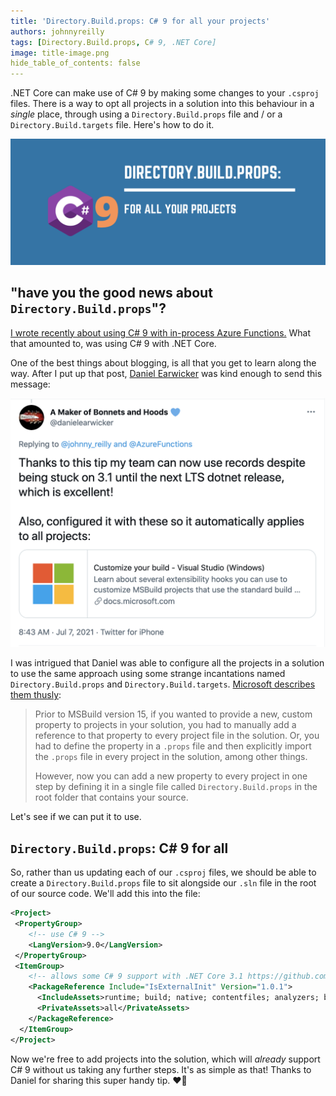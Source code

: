 ```yaml
---
title: 'Directory.Build.props: C# 9 for all your projects'
authors: johnnyreilly
tags: [Directory.Build.props, C# 9, .NET Core]
image: title-image.png
hide_table_of_contents: false
---
```


.NET Core can make use of C# 9 by making some changes to your `.csproj` files. There is a way to opt all projects in a solution into this behaviour in a _single_ place, through using a `Directory.Build.props` file and / or a `Directory.Build.targets` file. Here's how to do it.

![title image showing name of post and the C# logo](title-image.png)

## "have you the good news about `Directory.Build.props`"?

[I wrote recently about using C# 9 with in-process Azure Functions.](./2021-07-01-c-sharp-9-azure-functions-in-process/index.md) What that amounted to, was using C# 9 with .NET Core.

One of the best things about blogging, is all that you get to learn along the way. After I put up that post, [Daniel Earwicker](https://twitter.com/danielearwicker) was kind enough to send this message:

[![title image showing name of post and the C# logo](daniel-earwicker-tweet.png)](https://twitter.com/danielearwicker/status/1412678642203828226)

I was intrigued that Daniel was able to configure all the projects in a solution to use the same approach using some strange incantations named `Directory.Build.props` and `Directory.Build.targets`. [Microsoft describes them thusly](https://docs.microsoft.com/en-us/visualstudio/msbuild/customize-your-build?view=vs-2019#directorybuildprops-and-directorybuildtargets):

> Prior to MSBuild version 15, if you wanted to provide a new, custom property to projects in your solution, you had to manually add a reference to that property to every project file in the solution. Or, you had to define the property in a `.props` file and then explicitly import the `.props` file in every project in the solution, among other things.
>
> However, now you can add a new property to every project in one step by defining it in a single file called `Directory.Build.props` in the root folder that contains your source.

Let's see if we can put it to use.

## `Directory.Build.props`: C# 9 for all

So, rather than us updating each of our `.csproj` files, we should be able to create a `Directory.Build.props` file to sit alongside our `.sln` file in the root of our source code. We'll add this into the file:

```xml
<Project>
 <PropertyGroup>
    <!-- use C# 9 -->
    <LangVersion>9.0</LangVersion>
 </PropertyGroup>
 <ItemGroup>
    <!-- allows some C# 9 support with .NET Core 3.1 https://github.com/manuelroemer/IsExternalInit -->
    <PackageReference Include="IsExternalInit" Version="1.0.1">
      <IncludeAssets>runtime; build; native; contentfiles; analyzers; buildtransitive</IncludeAssets>
      <PrivateAssets>all</PrivateAssets>
    </PackageReference>
  </ItemGroup>
</Project>
```

Now we're free to add projects into the solution, which will _already_ support C# 9 without us taking any further steps. It's as simple as that! Thanks to Daniel for sharing this super handy tip. ❤️🌻
